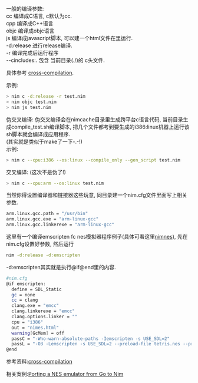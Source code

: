 一般的编译参数:  
cc 编译成C语言, c默认为cc.  
cpp 编译成C++语言  
objc 编译成objc语言  
js 编译成javascript脚本, 可以建一个html文件在<script src="test.js"></script>里运行.  
-d:release 进行release编译.  
-r 编译完成后运行程序  
--cincludes:. 包含 当前目录(./)的 c头文件.

具体参考 [cross-compilation](http://nim-lang.org/docs/nimc.html#cross-compilation).

示例:
```bash
> nim c -d:release -r test.nim
> nim objc test.nim
> nim js test.nim
```

伪交叉编译:
伪交叉编译会在nimcache目录里生成跨平台c语言代码, 当前目录生成compile_test.sh编译脚本, 把几个文件都考到要生成的i386:linux机器上运行该sh脚本就会编译成应用程序.  
(其实就是类似于make了一下-.-!)  
示例:
```bash
> nim c --cpu:i386 --os:linux --compile_only --gen_script test.nim
```
交叉编译: (这次不是伪了!)
```bash
> nim c --cpu:arm --os:linux test.nim
```
当然你得设置编译器和链接器这些玩意, 同目录建一个nim.cfg文件里面写上相关参数.
```bash
arm.linux.gcc.path = "/usr/bin"
arm.linux.gcc.exe = "arm-linux-gcc"
arm.linux.gcc.linkerexe = "arm-linux-gcc"
```
这里有一个编译emscripten fc nes模拟器程序例子(具体可看这里[nimnes](http://hookrace.net/nimes/?nes=smb.nes)), 先在nim.cfg设置好参数, 然后运行
```bash
nim -d:release -d:emscripten
```
-d:emscripten其实就是执行@if@end里的内容.
```bash
#nim.cfg
@if emscripten:
  define = SDL_Static
  gc = none
  cc = clang
  clang.exe = "emcc"
  clang.linkerexe = "emcc"
  clang.options.linker = ""
  cpu = "i386"
  out = "nimes.html"
  warning[GcMem] = off
  passC = "-Wno-warn-absolute-paths -Iemscripten -s USE_SDL=2"
  passL = "-O3 -Lemscripten -s USE_SDL=2 --preload-file tetris.nes --preload-file pacman.nes --preload-file smb.nes --preload-file smb3.nes -s TOTAL_MEMORY=16777216"
@end
```
参考资料:[cross-compilation](http://nim-lang.org/docs/nimc.html#cross-compilation)

相关案例:[Porting a NES emulator from Go to Nim](http://hookrace.net/blog/porting-nes-go-nim/)
